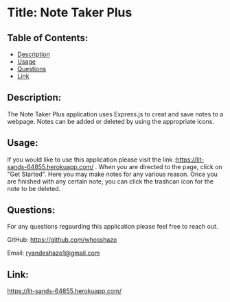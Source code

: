 # Title: Note Taker Plus

## Table of Contents:

- [Description](#description)
- [Usage](#usage)
- [Questions](#questions)
- [Link](#link)

## Description:

The Note Taker Plus application uses Express.js to creat and save notes to a webpage. Notes can be added or deleted by using the appropriate icons.

## Usage:

If you would like to use this application please visit the link :https://lit-sands-64855.herokuapp.com/ . When you are directed to the page, click on "Get Started". Here you may make notes for any various reason. Once you are finished with any certain note, you can click the trashcan icon for the note to be deleted. 

## Questions:

For any questions regaurding this application please feel free to reach out.

GitHub: https://github.com/whosshazo

Email: ryandeshazo1@gmail.com

## Link:

https://lit-sands-64855.herokuapp.com/
